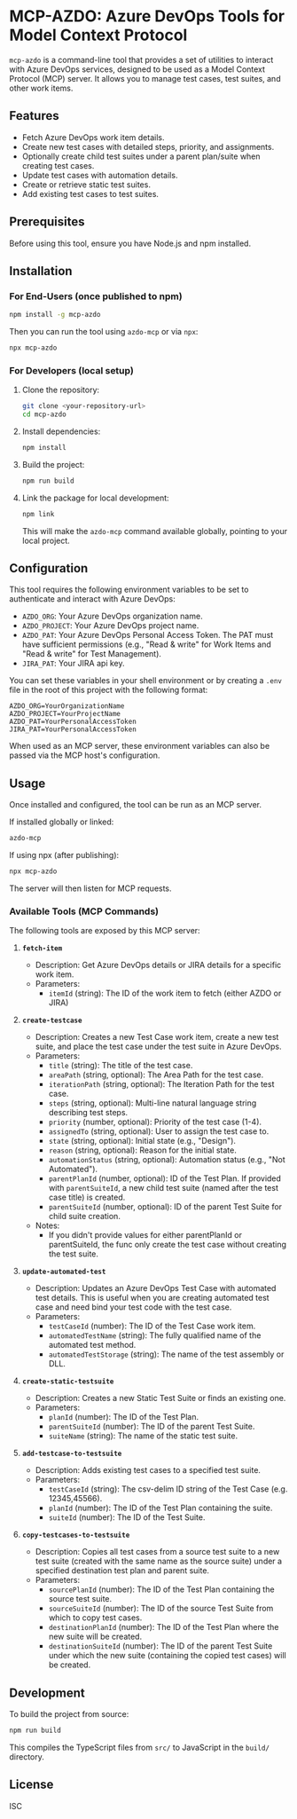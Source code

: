 # MCP-AZDO: Azure DevOps Tools for Model Context Protocol

`mcp-azdo` is a command-line tool that provides a set of utilities to interact with Azure DevOps services, designed to be used as a Model Context Protocol (MCP) server. It allows you to manage test cases, test suites, and other work items.

## Features

*   Fetch Azure DevOps work item details.
*   Create new test cases with detailed steps, priority, and assignments.
*   Optionally create child test suites under a parent plan/suite when creating test cases.
*   Update test cases with automation details.
*   Create or retrieve static test suites.
*   Add existing test cases to test suites.

## Prerequisites

Before using this tool, ensure you have Node.js and npm installed.

## Installation

### For End-Users (once published to npm)

```bash
npm install -g mcp-azdo
```
Then you can run the tool using `azdo-mcp` or via `npx`:
```bash
npx mcp-azdo
```

### For Developers (local setup)

1.  Clone the repository:
    ```bash
    git clone <your-repository-url>
    cd mcp-azdo
    ```
2.  Install dependencies:
    ```bash
    npm install
    ```
3.  Build the project:
    ```bash
    npm run build
    ```
4.  Link the package for local development:
    ```bash
    npm link
    ```
    This will make the `azdo-mcp` command available globally, pointing to your local project.

## Configuration

This tool requires the following environment variables to be set to authenticate and interact with Azure DevOps:

*   `AZDO_ORG`: Your Azure DevOps organization name.
*   `AZDO_PROJECT`: Your Azure DevOps project name.
*   `AZDO_PAT`: Your Azure DevOps Personal Access Token. The PAT must have sufficient permissions (e.g., "Read & write" for Work Items and "Read & write" for Test Management).
*   `JIRA_PAT`: Your JIRA api key.

You can set these variables in your shell environment or by creating a `.env` file in the root of this project with the following format:

```env
AZDO_ORG=YourOrganizationName
AZDO_PROJECT=YourProjectName
AZDO_PAT=YourPersonalAccessToken
JIRA_PAT=YourPersonalAccessToken
```

When used as an MCP server, these environment variables can also be passed via the MCP host's configuration.

## Usage

Once installed and configured, the tool can be run as an MCP server.

If installed globally or linked:
```bash
azdo-mcp
```

If using npx (after publishing):
```bash
npx mcp-azdo
```

The server will then listen for MCP requests.

### Available Tools (MCP Commands)

The following tools are exposed by this MCP server:

1.  **`fetch-item`**
    *   Description: Get Azure DevOps details or JIRA details for a specific work item.
    *   Parameters:
        *   `itemId` (string): The ID of the work item to fetch (either AZDO or JIRA)

2.  **`create-testcase`**
    *   Description: Creates a new Test Case work item, create a new test suite, and place the test case under the test suite in Azure DevOps.
    *   Parameters:
        *   `title` (string): The title of the test case.
        *   `areaPath` (string, optional): The Area Path for the test case.
        *   `iterationPath` (string, optional): The Iteration Path for the test case.
        *   `steps` (string, optional): Multi-line natural language string describing test steps.
        *   `priority` (number, optional): Priority of the test case (1-4).
        *   `assignedTo` (string, optional): User to assign the test case to.
        *   `state` (string, optional): Initial state (e.g., "Design").
        *   `reason` (string, optional): Reason for the initial state.
        *   `automationStatus` (string, optional): Automation status (e.g., "Not Automated").
        *   `parentPlanId` (number, optional): ID of the Test Plan. If provided with `parentSuiteId`, a new child test suite (named after the test case title) is created.
        *   `parentSuiteId` (number, optional): ID of the parent Test Suite for child suite creation.
    *   Notes:
        *   If you didn't provide values for either parentPlanId or parentSuiteId, the func only create the test case without creating the test suite.

3.  **`update-automated-test`**
    *   Description: Updates an Azure DevOps Test Case with automated test details. This is useful when you are creating automated test case and need bind your test code with the test case.
    *   Parameters:
        *   `testCaseId` (number): The ID of the Test Case work item.
        *   `automatedTestName` (string): The fully qualified name of the automated test method.
        *   `automatedTestStorage` (string): The name of the test assembly or DLL.

4.  **`create-static-testsuite`**
    *   Description: Creates a new Static Test Suite or finds an existing one.
    *   Parameters:
        *   `planId` (number): The ID of the Test Plan.
        *   `parentSuiteId` (number): The ID of the parent Test Suite.
        *   `suiteName` (string): The name of the static test suite.

5.  **`add-testcase-to-testsuite`**
    *   Description: Adds existing test cases to a specified test suite.
    *   Parameters:
        *   `testCaseId` (string): The csv-delim ID string of the Test Case (e.g. 12345,45566).
        *   `planId` (number): The ID of the Test Plan containing the suite.
        *   `suiteId` (number): The ID of the Test Suite.

6.  **`copy-testcases-to-testsuite`**
    *   Description: Copies all test cases from a source test suite to a new test suite (created with the same name as the source suite) under a specified destination test plan and parent suite.
    *   Parameters:
        *   `sourcePlanId` (number): The ID of the Test Plan containing the source test suite.
        *   `sourceSuiteId` (number): The ID of the source Test Suite from which to copy test cases.
        *   `destinationPlanId` (number): The ID of the Test Plan where the new suite will be created.
        *   `destinationSuiteId` (number): The ID of the parent Test Suite under which the new suite (containing the copied test cases) will be created.

## Development

To build the project from source:
```bash
npm run build
```
This compiles the TypeScript files from `src/` to JavaScript in the `build/` directory.

## License

ISC
